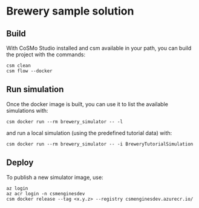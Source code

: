 # Brewery sample solution

## Build

With CoSMo Studio installed and csm available in your path, you can build the project with the commands:

```
csm clean
csm flow --docker
```

## Run simulation

Once the docker image is built, you can use it to list the available simulations with:

```
csm docker run --rm brewery_simulator -- -l
```

and run a local simulation (using the predefined tutorial data) with:

```
csm docker run --rm brewery_simulator -- -i BreweryTutorialSimulation
```

## Deploy

To publish a new simulator image, use:

```
az login
az acr login -n csmenginesdev
csm docker release --tag <x.y.z> --registry csmenginesdev.azurecr.io/
```
